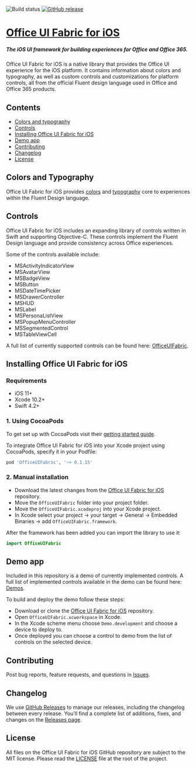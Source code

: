 ![Build status](https://onedrive.visualstudio.com/Design/_apis/build/status/fabric-mobile/fabric-ios-CI-github?branchName=master)
[![GitHub release](https://img.shields.io/github/release/officedev/ui-fabric-ios.svg)](https://github.com/OfficeDev/ui-fabric-ios/releases/latest)

# [Office UI Fabric for iOS](http://dev.office.com/fabric)

##### The iOS UI framework for building experiences for Office and Office 365.

Office UI Fabric for iOS is a native library that provides the Office UI experience for the iOS platform. It contains information about colors and typography, as well as custom controls and customizations for platform controls, all from the official Fluent design language used in Office and Office 365 products.

## Contents

- [Colors and typography](#colors-and-typography)
- [Controls](#controls)
- [Installing Office UI Fabric for iOS](#installing-office-ui-fabric-for-ios)
- [Demo app](#demo-app)
- [Contributing](#contributing)
- [Changelog](#changelog)
- [License](#license)

## Colors and Typography

Office UI Fabric for iOS provides [colors](OfficeUIFabric/Core/Colors.swift) and [typography](OfficeUIFabric/Core/Fonts.swift) core to experiences within the Fluent Design language.

## Controls

Office UI Fabric for iOS includes an expanding library of controls written in Swift and supporting Objective-C. These controls implement the Fluent Design language and provide consistency across Office experiences.

Some of the controls available include:
- MSActivityIndicatorView
- MSAvatarView
- MSBadgeView
- MSButton
- MSDateTimePicker
- MSDrawerController
- MSHUD
- MSLabel
- MSPersonaListView
- MSPopupMenuController
- MSSegmentedControl
- MSTableViewCell

A full list of currently supported controls can be found here: [OfficeUIFabric](OfficeUIFabric/).

## Installing Office UI Fabric for iOS

### Requirements

- iOS 11+
- Xcode 10.2+
- Swift 4.2+

### 1. Using CocoaPods

To get set up with CocoaPods visit their [getting started guide](https://guides.cocoapods.org/using/getting-started.html).

To integrate Office UI Fabric for iOS into your Xcode project using CocoaPods, specify it in your Podfile:
```ruby
pod 'OfficeUIFabric', '~> 0.1.15'
```

### 2. Manual installation

- Download the latest changes from the [Office UI Fabric for iOS](https://github.com/OfficeDev/UI-Fabric-iOS) repository.
- Move the `OfficeUIFabric` folder into your project folder.
- Move the `OfficeUIFabric.xcodeproj` into your Xcode project.
- In Xcode select your project -> your target -> General -> Embedded Binaries -> add `OfficeUIFabric.framework`.

After the framework has been added you can import the library to use it:
```swift
import OfficeUIFabric
```

## Demo app

Included in this repository is a demo of currently implemented controls. A full list of implemented controls available in the demo can be found here:  [Demos](OfficeUIFabric.Demo/OfficeUIFabric.Demo/Demos).

To build and deploy the demo follow these steps:
- Download or clone the [Office UI Fabric for iOS](https://github.com/OfficeDev/UI-Fabric-iOS) repository.
- Open `OfficeUIFabric.xcworkspace` in Xcode.
- In the Xcode scheme menu choose `Demo.development` and choose a device to deploy to.
- Once deployed you can choose a control to demo from the list of controls on the selected device.

## Contributing

Post bug reports, feature requests, and questions in [Issues](https://github.com/OfficeDev/ui-fabric-ios/issues).

## Changelog

We use [GitHub Releases](https://github.com/blog/1547-release-your-software) to manage our releases, including the changelog between every release. You'll find a complete list of additions, fixes, and changes on the [Releases page](https://github.com/OfficeDev/UI-Fabric-iOS/releases).

## License

All files on the Office UI Fabric for iOS GitHub repository are subject to the MIT license. Please read the [LICENSE](LICENSE) file at the root of the project.
